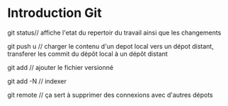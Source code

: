# Introduction Git
git status// affiche l'etat du repertoir du travail ainsi que les changements

git push u // charger le contenu d'un depot local vers un dépot distant, transferer les commit du dépôt local à un dépôt distant

git add // ajouter le fichier versionné

git add -N // indexer

git remote // ça sert à supprimer des connexions avec d'autres dépots